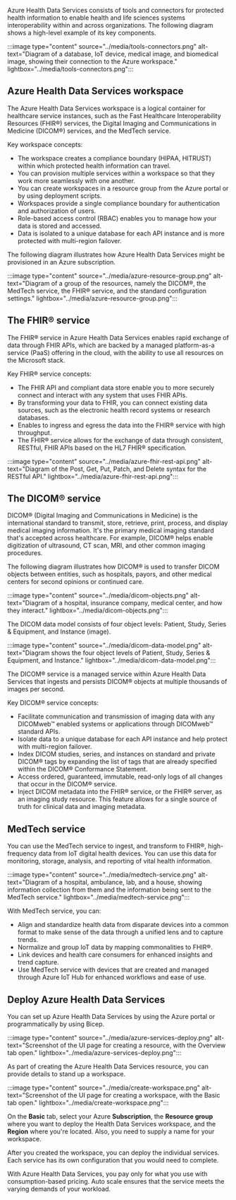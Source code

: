 Azure Health Data Services consists of tools and connectors for protected health information to enable health and life sciences systems interoperability within and across organizations. The following diagram shows a high-level example of its key components.

:::image type="content" source="../media/tools-connectors.png" alt-text="Diagram of a database, IoT device, medical image, and biomedical image, showing their connection to the Azure workspace." lightbox="../media/tools-connectors.png":::

## Azure Health Data Services workspace

The Azure Health Data Services workspace is a logical container for healthcare service instances, such as the Fast Healthcare Interoperability Resources (FHIR®) services, the Digital Imaging and Communications in Medicine (DICOM®) services, and the MedTech service.

Key workspace concepts: 

- The workspace creates a compliance boundary (HIPAA, HITRUST) within which protected health information can travel.
- You can provision multiple services within a workspace so that they work more seamlessly with one another.
- You can create workspaces in a resource group from the Azure portal or by using deployment scripts.
- Workspaces provide a single compliance boundary for authentication and authorization of users.
- Role-based access control (RBAC) enables you to manage how your data is stored and accessed.
- Data is isolated to a unique database for each API instance and is more protected with multi-region failover.

The following diagram illustrates how Azure Health Data Services might be provisioned in an Azure subscription.

:::image type="content" source="../media/azure-resource-group.png" alt-text="Diagram of a group of the resources, namely the DICOM®, the MedTech service, the FHIR® service, and the standard configuration settings." lightbox="../media/azure-resource-group.png":::

## The FHIR® service
The FHIR® service in Azure Health Data Services enables rapid exchange of data through FHIR APIs, which are backed by a managed platform-as-a service (PaaS) offering in the cloud, with the ability to use all resources on the Microsoft stack. 

Key FHIR® service concepts:

- The FHIR API and compliant data store enable you to more securely connect and interact with any system that uses FHIR APIs.
- By transforming your data to FHIR, you can connect existing data sources, such as the electronic health record systems or research databases.
- Enables to ingress and egress the data into the FHIR® service with high throughput. 
- The FHIR® service allows for the exchange of data through consistent, RESTful, FHIR APIs based on the HL7 FHIR® specification.

:::image type="content" source="../media/azure-fhir-rest-api.png" alt-text="Diagram of the Post, Get, Put, Patch, and Delete syntax for the RESTful API." lightbox="../media/azure-fhir-rest-api.png":::

## The DICOM® service
DICOM® (Digital Imaging and Communications in Medicine) is the international standard to transmit, store, retrieve, print, process, and display medical imaging information. It's the primary medical imaging standard that's accepted across healthcare. For example, DICOM® helps enable digitization of ultrasound, CT scan, MRI, and other common imaging procedures.

The following diagram illustrates how DICOM® is used to transfer DICOM objects between entities, such as hospitals, payors, and other medical centers for second opinions or continued care.  
 
:::image type="content" source="../media/dicom-objects.png" alt-text="Diagram of a hospital, insurance company, medical center, and how they interact." lightbox="../media/dicom-objects.png":::

The DICOM data model consists of four object levels: Patient, Study, Series & Equipment, and Instance (image).

:::image type="content" source="../media/dicom-data-model.png" alt-text="Diagram shows the four object levels of Patient, Study, Series & Equipment, and Instance." lightbox="../media/dicom-data-model.png":::

The DICOM® service is a managed service within Azure Health Data Services that ingests and persists DICOM® objects at multiple thousands of images per second.

Key DICOM® service concepts:

- Facilitate communication and transmission of imaging data with any DICOMweb™ enabled systems or applications through DICOMweb™ standard APIs.
- Isolate data to a unique database for each API instance and help protect with multi-region failover.
- Index DICOM studies, series, and instances on standard and private DICOM® tags by expanding the list of tags that are already specified within the DICOM® Conformance Statement.
- Access ordered, guaranteed, immutable, read-only logs of all changes that occur in the DICOM® service.
- Inject DICOM metadata into the FHIR® service, or the FHIR® server, as an imaging study resource. This feature allows for a single source of truth for clinical data and imaging metadata.

## MedTech service
You can use the MedTech service to ingest, and transform to FHIR®, high-frequency data from IoT digital health devices. You can use this data for monitoring, storage, analysis, and reporting of vital health information.

:::image type="content" source="../media/medtech-service.png" alt-text="Diagram of a hospital, ambulance, lab, and a house, showing information collection from them and the information being sent to the MedTech service." lightbox="../media/medtech-service.png":::

With MedTech service, you can:
- Align and standardize health data from disparate devices into a common format to make sense of the data through a unified lens and to capture trends.
- Normalize and group IoT data by mapping commonalities to FHIR®.
- Link devices and health care consumers for enhanced insights and trend capture.
- Use MedTech service with devices that are created and managed through Azure IoT Hub for enhanced workflows and ease of use.

## Deploy Azure Health Data Services
You can set up Azure Health Data Services by using the Azure portal or programmatically by using Bicep.  

:::image type="content" source="../media/azure-services-deploy.png" alt-text="Screenshot of the UI page for creating a resource, with the Overview tab open." lightbox="../media/azure-services-deploy.png":::

As part of creating the Azure Health Data Services resource, you can provide details to stand up a workspace.

:::image type="content" source="../media/create-workspace.png" alt-text="Screenshot of the UI page for creating a workspace, with the Basic tab open." lightbox="../media/create-workspace.png":::

On the **Basic** tab, select your Azure **Subscription**, the **Resource group** where you want to deploy the Health Data Services workspace, and the **Region** where you're located. Also, you need to supply a name for your workspace.

After you created the workspace, you can deploy the individual services. Each service has its own configuration that you would need to complete. 

With Azure Health Data Services, you pay only for what you use with consumption-based pricing. Auto scale ensures that the service meets the varying demands of your workload.
